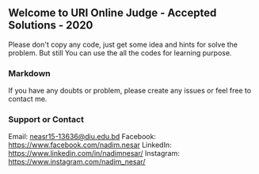## Welcome to URI Online Judge - Accepted Solutions - 2020

Please don't copy any code, just get some idea and hints for solve the problem. But still You can use the all the codes for learning purpose.

### Markdown

If you have any doubts or problem, please create any issues or feel free to contact me.

### Support or Contact

Email: neasr15-13636@diu.edu.bd
Facebook: https://www.facebook.com/nadim.nesar
LinkedIn: https://www.linkedin.com/in/nadimnesar/
Instagram: https://www.instagram.com/nadim_nesar/
